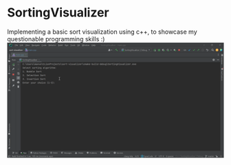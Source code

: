 # SortingVisualizer
Implementing a basic sort visualization using c++, to showcase my questionable programming skills :)
![Selection Sort!](./selection_sort.gif)
